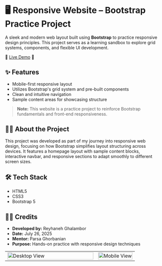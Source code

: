 # 🖥️ Responsive Website – Bootstrap Practice Project

A sleek and modern web layout built using **Bootstrap** to practice responsive design principles. This project serves as a learning sandbox to explore grid systems, components, and flexible UI development.

🔗 [Live Demo](https://darling-selkie-6b97da.netlify.app/) 🚀

## ✨ Features
- Mobile-first responsive layout
- Utilizes Bootstrap's grid system and pre-built components
- Clean and intuitive navigation
- Sample content areas for showcasing structure

> **Note:** This website is a practice project to reinforce Bootstrap fundamentals and front-end responsiveness.

## 👩‍💻 About the Project
This project was developed as part of my journey into responsive web design, focusing on how Bootstrap simplifies layout structuring across devices. It features a homepage layout with sample content blocks, interactive navbar, and responsive sections to adapt smoothly to different screen sizes.

## 🛠️ Tech Stack
- HTML5
- CSS3
- Bootstrap 5

## 🧑‍🎨 Credits
- **Developed by:** Reyhaneh Ghalambor  
- **Date:** July 26, 2025  
- **Mentor:** Parsa Ghorbanian  
- **Purpose:** Hands-on practice with responsive design techniques
  
<table>
  <tr>
    <td width="70%" valign="top">
      <img src="https://github.com/user-attachments/assets/8ceabc89-b4da-4495-9ccd-e34277b40846" alt="Desktop View" width="100%" />
    </td>
    <td width="30%" valign="top">
      <img src="https://github.com/user-attachments/assets/ab174c9b-2cac-4ca4-a82a-48ed5621e535" alt="Mobile View" width="100%" />
    </td>


  </tr>
</table>
